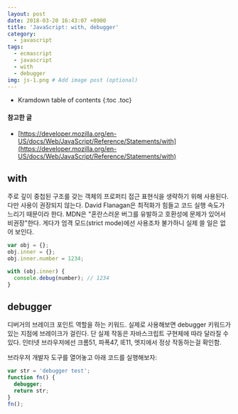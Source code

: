 ```yaml
---
layout: post
date: 2018-03-20 16:43:07 +0900
title: 'JavaScript: with, debugger'
category:
  - javascript
tags:
  - ecmascript
  - javascript
  - with
  - debugger
img: js-1.png # Add image post (optional)  
---
```


* Kramdown table of contents
{:toc .toc}

#### 참고한 글
- [https://developer.mozilla.org/en-US/docs/Web/JavaScript/Reference/Statements/with](https://developer.mozilla.org/en-US/docs/Web/JavaScript/Reference/Statements/with)

## with
주로 깊이 중첩된 구조를 갖는 객체의 프로퍼티 접근 표현식을 생략하기 위해 사용된다. 다만 사용이 권장되지 않는다. David Flanagan은 최적화가 힘들고 코드 실행 속도가 느리기 때문이라 한다. MDN은 "혼란스러운 버그를 유발하고 호환성에 문제가 있어서 비권장"한다. 게다가 엄격 모드(strict mode)에선 사용조차 불가하니 실제 쓸 일은 없어 보인다.
```js
var obj = {};
obj.inner = {};
obj.inner.number = 1234;

with (obj.inner) {
  console.debug(number); // 1234
}
```

## debugger
디버거의 브레이크 포인트 역할을 하는 키워드. 실제로 사용해보면 debugger 키워드가 있는 지점에 브레이크가 걸린다. 단 실제 작동은 자바스크립트 구현체에 따라 달라질 수 있다. 인터넷 브라우저에선 크롬51, 파폭47, IE11, 엣지에서 정상 작동하는걸 확인함.

브라우저 개발자 도구를 열어놓고 아래 코드를 실행해보자:
```js
var str = 'debugger test';
function fn() {
  debugger;
  return str;
}
fn();
```
